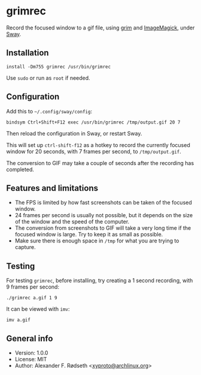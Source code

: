 # grimrec

Record the focused window to a gif file, using [grim](https://github.com/emersion/grim) and [ImageMagick](https://www.imagemagick.org/), under [Sway](https://github.com/swaywm/sway).

## Installation

    install -Dm755 grimrec /usr/bin/grimrec

Use `sudo` or run as `root` if needed.

## Configuration

Add this to `~/.config/sway/config`:

    bindsym Ctrl+Shift+F12 exec /usr/bin/grimrec /tmp/output.gif 20 7

Then reload the configuration in Sway, or restart Sway.

This will set up `ctrl-shift-f12` as a hotkey to record the currently focused window for 20 seconds, with 7 frames per second, to `/tmp/output.gif`.

The conversion to GIF may take a couple of seconds after the recording has completed.

## Features and limitations

* The FPS is limited by how fast screenshots can be taken of the focused window.
* 24 frames per second is usually not possible, but it depends on the size of the window and the speed of the computer.
* The conversion from screenshots to GIF will take a very long time if the focused window is large. Try to keep it as small as possible.
* Make sure there is enough space in `/tmp` for what you are trying to capture.

## Testing

For testing `grimrec`, before installing, try creating a 1 second recording, with 9 frames per second:

    ./grimrec a.gif 1 9

It can be viewed with `imv`:

    imv a.gif

## General info

* Version: 1.0.0
* License: MIT
* Author: Alexander F. Rødseth &lt;xyproto@archlinux.org&gt;
